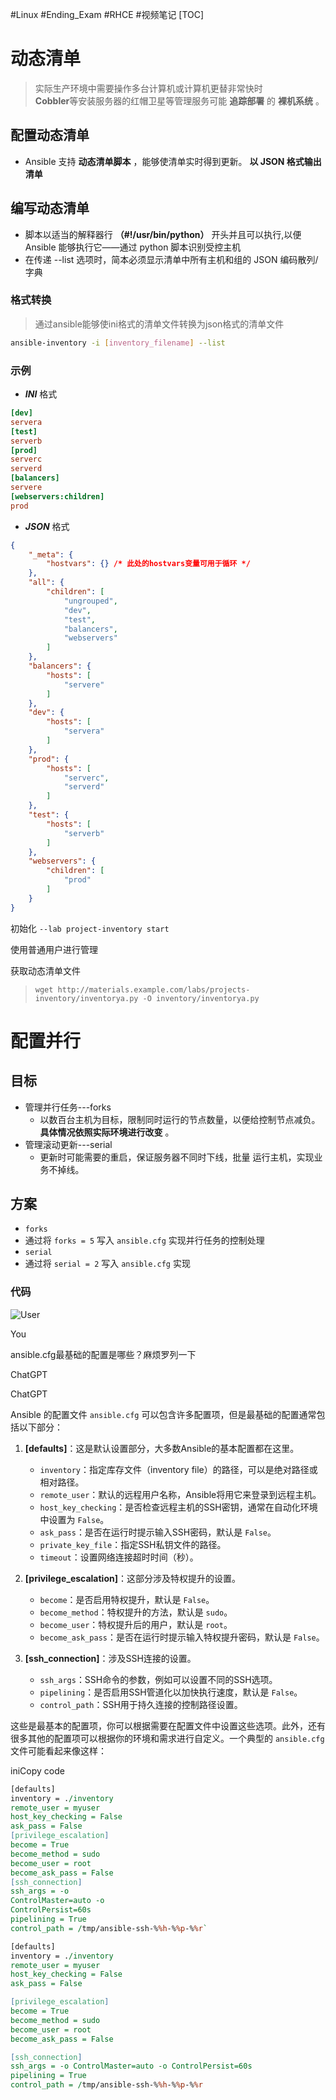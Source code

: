 #Linux #Ending_Exam #RHCE #视频笔记
[TOC]

# 动态清单
> 实际生产环境中需要操作多台计算机或计算机更替非常快时  
> **Cobbler**等安装服务器的红帽卫星等管理服务可能 **追踪部署** 的 **裸机系统** 。
> 
## 配置动态清单

+ Ansible 支持 **动态清单脚本** ，能够使清单实时得到更新。 **以 JSON 格式输出清单** 


## 编写动态清单

- 脚本以适当的解释器行 **（#!/usr/bin/python）** 开头并且可以执行,以便 Ansible 能够执行它——通过 python 脚本识别受控主机
- 在传递 --list 选项时，简本必须显示清单中所有主机和组的 JSON 编码散列/字典

### 格式转换
> 通过ansible能够使ini格式的清单文件转换为json格式的清单文件
```sh
ansible-inventory -i [inventory_filename] --list
```
### 示例
-  ***INI*** 格式
```ini
[dev]
servera
[test]
serverb
[prod]
serverc
serverd
[balancers]
servere
[webservers:children]
prod
```

-  ***JSON*** 格式
```json
{
    "_meta": {
        "hostvars": {} /* 此处的hostvars变量可用于循环 */
    },
    "all": {
        "children": [
            "ungrouped",
            "dev",
            "test",
            "balancers",
            "webservers"
        ]
    },
    "balancers": {
        "hosts": [
            "servere"
        ]
    },
    "dev": {
        "hosts": [
            "servera"
        ]
    },
    "prod": {
        "hosts": [
            "serverc",
            "serverd"
        ]
    },
    "test": {
        "hosts": [
            "serverb"
        ]
    },
    "webservers": {
        "children": [
            "prod"
        ]
    }
}
```

初始化 `--lab project-inventory start`

使用普通用户进行管理

获取动态清单文件 

> `wget http://materials.example.com/labs/projects-inventory/inventorya.py -O inventory/inventorya.py`



# 配置并行

## 目标

- 管理并行任务---forks
  - 以数百台主机为目标，限制同时运行的节点数量，以便给控制节点减负。 **具体情况依照实际环境进行改变** 。
- 管理滚动更新---serial
  - 更新时可能需要的重启，保证服务器不同时下线，批量 运行主机，实现业务不掉线。

## 方案

-  `forks` 
  - 通过将 `forks = 5` 写入 `ansible.cfg` 实现并行任务的控制处理
-  `serial`
  - 通过将 `serial = 2` 写入 `ansible.cfg` 实现

### 代码

 
![User](https://s.gravatar.com/avatar/d5c5df8422c972607c9bfbb5e162b476?s=480&r=pg&d=https%3A%2F%2Fcdn.auth0.com%2Favatars%2Fca.png)

You

ansible.cfg最基础的配置是哪些？麻烦罗列一下

ChatGPT

ChatGPT

Ansible 的配置文件 `ansible.cfg` 可以包含许多配置项，但是最基础的配置通常包括以下部分：

1. **[defaults]**：这是默认设置部分，大多数Ansible的基本配置都在这里。
    
    - `inventory`：指定库存文件（inventory file）的路径，可以是绝对路径或相对路径。
    - `remote_user`：默认的远程用户名称，Ansible将用它来登录到远程主机。
    - `host_key_checking`：是否检查远程主机的SSH密钥，通常在自动化环境中设置为 `False`。
    - `ask_pass`：是否在运行时提示输入SSH密码，默认是 `False`。
    - `private_key_file`：指定SSH私钥文件的路径。
    - `timeout`：设置网络连接超时时间（秒）。
2. **[privilege_escalation]**：这部分涉及特权提升的设置。
    
    - `become`：是否启用特权提升，默认是 `False`。
    - `become_method`：特权提升的方法，默认是 `sudo`。
    - `become_user`：特权提升后的用户，默认是 `root`。
    - `become_ask_pass`：是否在运行时提示输入特权提升密码，默认是 `False`。
3. **[ssh_connection]**：涉及SSH连接的设置。
    
    - `ssh_args`：SSH命令的参数，例如可以设置不同的SSH选项。
    - `pipelining`：是否启用SSH管道化以加快执行速度，默认是 `False`。
    - `control_path`：SSH用于持久连接的控制路径设置。

这些是最基本的配置项，你可以根据需要在配置文件中设置这些选项。此外，还有很多其他的配置项可以根据你的环境和需求进行自定义。一个典型的 `ansible.cfg` 文件可能看起来像这样：

iniCopy code


``` perl
[defaults] 
inventory = ./inventory 
remote_user = myuser 
host_key_checking = False 
ask_pass = False  
[privilege_escalation] 
become = True 
become_method = sudo 
become_user = root 
become_ask_pass = False  
[ssh_connection] 
ssh_args = -o 
ControlMaster=auto -o 
ControlPersist=60s 
pipelining = True 
control_path = /tmp/ansible-ssh-%%h-%%p-%%r`
```
```perl
[defaults]
inventory = ./inventory
remote_user = myuser
host_key_checking = False
ask_pass = False

[privilege_escalation]
become = True
become_method = sudo
become_user = root
become_ask_pass = False

[ssh_connection]
ssh_args = -o ControlMaster=auto -o ControlPersist=60s
pipelining = True
control_path = /tmp/ansible-ssh-%%h-%%p-%%r
```

